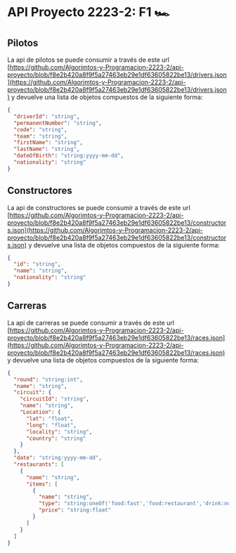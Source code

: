 # API Proyecto 2223-2: F1 🏎️

## Pilotos

La api de pilotos se puede consumir a través de este url [https://github.com/Algorimtos-y-Programacion-2223-2/api-proyecto/blob/f8e2b420a8f9f5a27463eb29e1df63605822be13/drivers.json](https://github.com/Algorimtos-y-Programacion-2223-2/api-proyecto/blob/f8e2b420a8f9f5a27463eb29e1df63605822be13/drivers.json) y devuelve una lista de objetos compuestos de la siguiente forma:

```json
{
  "driverId": "string",
  "permanentNumber": "string",
  "code": "string",
  "team": "string",
  "firstName": "string",
  "lastName": "string",
  "dateOfBirth": "string:yyyy-mm-dd",
  "nationality": "string"
}
```

## Constructores

La api de constructores se puede consumir a través de este url [https://github.com/Algorimtos-y-Programacion-2223-2/api-proyecto/blob/f8e2b420a8f9f5a27463eb29e1df63605822be13/constructors.json](https://github.com/Algorimtos-y-Programacion-2223-2/api-proyecto/blob/f8e2b420a8f9f5a27463eb29e1df63605822be13/constructors.json) y devuelve una lista de objetos compuestos de la siguiente forma:

```json
{
  "id": "string",
  "name": "string",
  "nationality": "string"
}
```

## Carreras

La api de carreras se puede consumir a través de este url [https://github.com/Algorimtos-y-Programacion-2223-2/api-proyecto/blob/f8e2b420a8f9f5a27463eb29e1df63605822be13/races.json](https://github.com/Algorimtos-y-Programacion-2223-2/api-proyecto/blob/f8e2b420a8f9f5a27463eb29e1df63605822be13/races.json) y devuelve una lista de objetos compuestos de la siguiente forma:

```json
{
  "round": "string:int",
  "name": "string",
  "circuit": {
    "circuitId": "string",
    "name": "string",
    "Location": {
      "lat": "float",
      "long": "float",
      "locality": "string",
      "country": "string"
    }
  },
  "date": "string:yyyy-mm-dd",
  "restaurants": [
    {
      "name": "string",
      "items": [
        {
          "name": "string",
          "type": "string:oneOf('food:fast','food:restaurant','drink:not-alcoholic','drink:alcoholic')",
          "price": "string:float"
        }
      ]
    }
  ]
}
```

